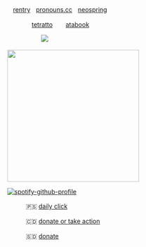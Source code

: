 

ㅤ[rentry](https://rentry.co/finlandia)ㅤ[pronouns.cc](https://pronouns.cc/@finland)ㅤ[neospring](https://neospring.org/@finland)

ㅤㅤ ㅤㅤ[tetratto](https://tetratto.com/@hetalia) ㅤㅤ[atabook](https://finland.atabook.org)

ㅤㅤㅤㅤㅤㅤ![](https://komarev.com/ghpvc/?username=lustangel&label=sexy_people&color=3141B8)

<img src="https://files.catbox.moe/p7snbu.gif" width="300">


[![spotify-github-profile](https://spotify-github-profile.kittinanx.com/api/view?uid=31zbblnlr2w65oeixrz3ikwwf7xq&cover_image=true&theme=novatorem&show_offline=false&background_color=121212&interchange=true&bar_color=53b14f&bar_color_cover=true)](https://github.com/kittinan/spotify-github-profile)


ㅤ ㅤㅤ🇵🇸 [daily click](https://arab.org/click-to-help/palestine/)

ㅤㅤㅤ 🇨🇩 [donate or take action](https://www.savethechildren.org/us/where-we-work/democratic-republic-of-congo)

ㅤ ㅤㅤ🇸🇩 [donate](https://www.help-ev.de/en/donate-south-sudan/) 
